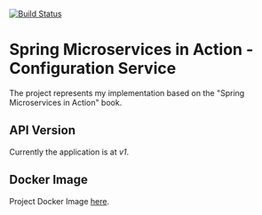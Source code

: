 [![Build Status](https://travis-ci.org/mariamihai/sma-configuration-service.svg?branch=master)](https://travis-ci.org/mariamihai/sma-configuration-service)

# Spring Microservices in Action - Configuration Service
The project represents my implementation based on the "Spring Microservices in Action" book.

## API Version
Currently the application is at _v1_.

## Docker Image
Project Docker Image [here](https://hub.docker.com/repository/docker/mariamihai/sma-configuration-service).